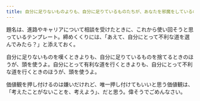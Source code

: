 ```yaml
---
title: 自分に足りないものよりも、自分に足りているものたちが、あなたを邪魔をしているのです
---
```


題名は、進路やキャリアについて相談を受けたときに、これから使い回そうと思っているテンプレート。締めくくりには、「あえて、自分にとって不利な道を選んでみたら？」と添えておく。

自分に足りないものを嘆くときよりも、自分に足りているものを捨てるときのほうが、頭を使うよ。自分にとって有利な道を行くときよりも、自分にとって不利な道を行くときのほうが、頭を使うよ。

価値観を押し付けるのは嫌いだけれど、唯一押し付けてもいいと思う価値観は、「考えたことがないことを、考えよう」、だと思う。偉そうでごめんなさい。
